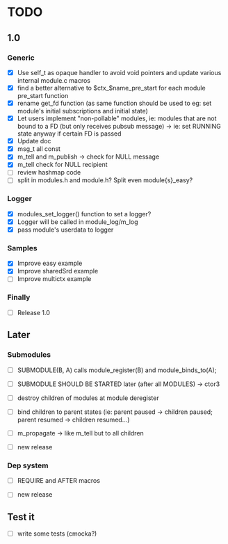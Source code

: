 # TODO

## 1.0

### Generic

- [x] Use self_t as opaque handler to avoid void pointers and update various internal module.c macros
- [x] find a better alternative to $ctx_$name_pre_start for each module pre_start function
- [x] rename get_fd function (as same function should be used to eg: set module's initial subscriptions and initial state)
- [x] Let users implement "non-pollable" modules, ie: modules that are not bound to a FD (but only receives pubsub message) -> ie: set RUNNING state anyway if certain FD is passed
- [x] Update doc
- [x] msg_t all const
- [x] m_tell and m_publish -> check for NULL message
- [x] m_tell check for NULL recipient
- [ ] review hashmap code
- [ ] split in modules.h and module.h? Split even module{s}_easy?

### Logger

- [x] modules_set_logger() function to set a logger?
- [x] Logger will be called in module_log/m_log
- [x] pass module's userdata to logger

### Samples

- [x] Improve easy example
- [x] Improve sharedSrd example
- [ ] Improve multictx example

### Finally

- [ ] Release 1.0

## Later

### Submodules

- [ ] SUBMODULE(B, A) calls module_register(B) and module_binds_to(A);
- [ ] SUBMODULE SHOULD BE STARTED later (after all MODULES) -> ctor3
- [ ] destroy children of modules at module deregister
- [ ] bind children to parent states (ie: parent paused -> children paused; parent resumed -> children resumed...)
- [ ] m_propagate -> like m_tell but to all children

- [ ] new release


### Dep system

- [ ] REQUIRE and AFTER macros

- [ ] new release

## Test it

- [ ] write some tests (cmocka?)
